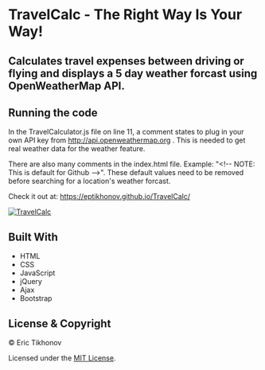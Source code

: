 # TravelCalc - The Right Way Is Your Way!
Calculates travel expenses between driving or flying and displays a 5 day weather forcast using OpenWeatherMap API.
---
## Running the code
In the TravelCalculator.js file on line 11, a comment states to plug in your own API key from http://api.openweathermap.org . This is needed to get real weather data for the weather feature.

There are also many comments in the index.html file. Example: "\<!-- NOTE: This is default for Github -->"\. These default values need to be removed before searching for a location's weather forcast.

Check it out at: https://eptikhonov.github.io/TravelCalc/

<a href="#"><img src="https://i.imgflip.com/2aijep.gif" title="TravelCalc"/></a>

## Built With
* HTML
* CSS
* JavaScript
* jQuery
* Ajax
* Bootstrap

## License & Copyright

© Eric Tikhonov

Licensed under the [MIT License](LICENSE).

